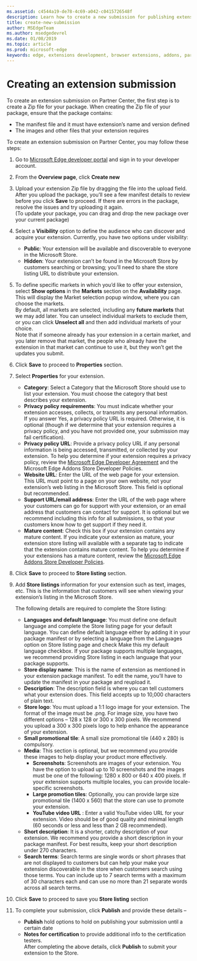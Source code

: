 ```yaml
---
ms.assetid: c4544a19-de78-4c69-a042-c0415726548f
description: Learn how to create a new submission for publishing extension on Microsoft Edge Addons Store.
title: create-new-submission
author: MSEdgeTeam
ms.author: msedgedevrel
ms.date: 01/08/2019
ms.topic: article
ms.prod: microsoft-edge
keywords: edge, extensions development, browser extensions, addons, partner center, developer
---
```

# Creating an extension submission

To create an extension submission on Partner Center, the first step is to create a Zip file for your package. When creating the Zip file of your package, ensure that the package contains:  

- The manifest file and it must have extension’s name and version defined
- The images and other files that your extension requires
  
To create an extension submission on Partner Center, you may follow these steps:
  
1.	Go to [Microsoft Edge developer portal] and sign in to your developer account. 
2.	From the **Overview page**, click **Create new**
3.	Upload your extension Zip file by dragging the file into the upload field. After you upload the package, you’ll see a few manifest details to review before you click **Save** to proceed. If there are errors in the package, resolve the issues and try uploading it again.  
(To update your package, you can drag and drop the new package over your current package)

4.	Select a **Visibility** option to define the audience who can discover and acquire your extension. Currently, you have two options under visibility:  

    - **Public**: Your extension will be available and discoverable to everyone in the Microsoft Store.
    - **Hidden**: Your extension can’t be found in the Microsoft Store by customers searching or browsing; you’ll need to share the store listing URL to distribute your extension.

5.	To define specific markets in which you’d like to offer your extension, select **Show options** in the **Markets** section on the **Availability** page. This will display the Market selection popup window, where you can choose the markets.  
By default, all markets are selected, including any **future markets** that we may add later. You can unselect individual markets to exclude them, or you can click **Unselect all** and then add individual markets of your choice.  
Note that if someone already has your extension in a certain market, and you later remove that market, the people who already have the extension in that market can continue to use it, but they won’t get the updates you submit.  

6.	Click **Save** to proceed to **Properties** section. 
7.	Select **Properties** for your extension.  

    - **Category**: Select a Category that the Microsoft Store should use to list your extension. You must choose the category that best describes your extension.
    - **Privacy policy requirements**: You must indicate whether your extension accesses, collects, or transmits any personal information. If you answer Yes, a privacy policy URL is required. Otherwise, it is optional (though if we determine that your extension requires a privacy policy, and you have not provided one, your submission may fail certification).
    - **Privacy policy URL**: Provide a privacy policy URL if any personal information is being accessed, transmitted, or collected by your extension. To help you determine if your extension requires a privacy policy, review the [Microsoft Edge Developer Agreement] and the Microsoft Edge Addons Store Developer Policies.
    - **Website URL**: Enter the URL of the web page for your extension. This URL must point to a page on your own website, not your extension’s web listing in the Microsoft Store. This field is optional but recommended.
    - **Support URL/email address**: Enter the URL of the web page where your customers can go for support with your extension, or an email address that customers can contact for support. It is optional but we recommend including this info for all submissions, so that your customers know how to get support if they need it.
    - **Mature content**:  Check this box if your extension contains any mature content. If you indicate your extension as mature, your extension store listing will available with a separate tag to indicate that the extension contains mature content. To help you determine if your extensions has a mature content, review the [Microsoft Edge Addons Store Developer Policies].

8.	Click **Save** to proceed to **Store listing** section. 
9.	Add **Store listings** information for your extension such as text, images, etc. This is the information that customers will see when viewing your extension’s listing in the Microsoft Store.  

    The following details are required to complete the Store listing:  

    - **Languages and default language**: You must define one default language and complete the Store listing page for your default language. You can define default language either by adding it in your package manifest or by selecting a language from the Languages option on Store listing page and check Make this my default language checkbox. If your package supports multiple languages, we recommend providing Store listing in each language that your package supports.  
    - **Store display name**: This is the name of extension as mentioned in your extension package manifest. To edit the name, you’ll have to update the manifest in your package and reupload it.  
    - **Description**: The description field is where you can tell customers what your extension does. This field accepts up to 10,000 characters of plain text.  
    - **Store logo**: You must upload a 1:1 logo image for your extension. The format of the image must be .png. For image size, you have two different options – 128 x 128 or 300 x 300 pixels. We recommend you upload a 300 x 300 pixels logo to help enhance the appearance of your extension.  
    - **Small promotional tile**: A small size promotional tile (440 x 280) is compulsory.  
    - **Media**: This section is optional, but we recommend you provide these images to help display your product more effectively.  
        - **Screenshots**: Screenshots are images of your extension. You have the option to upload up to 10 screenshots and the images must be one of the following: 1280 x 800 or 640 x 400 pixels. If your extension supports multiple locales, you can provide locale-specific screenshots.
        - **Large promotion tiles**: Optionally, you can provide large size promotional tile (1400 x 560) that the store can use to promote your extension.  
        - **YouTube video URL** : Enter a valid YouTube video URL for your extension. Video should be of good quality and minimal length (60 seconds or less and less than 2 GB recommended).  
    - **Short description**: It is a shorter, catchy description of your extension. We recommend you provide a short description in your package manifest. For best results, keep your short description under 270 characters.  
    - **Search terms**: Search terms are single words or short phrases that are not displayed to customers but can help your make your extension discoverable in the store when customers search using those terms. You can include up to 7 search terms with a maximum of 30 characters each and can use no more than 21 separate words across all search terms.  
10.	Click **Save** to proceed to save you **Store listing** section
11.	To complete your submission, click **Publish** and provide these details –
    - **Publish** hold options to hold on publishing your submission until a certain date
    - **Notes for certification** to provide additional info to the certification testers.  
    After completing the above details, click **Publish** to submit your extension to the Store.

[Microsoft Edge developer portal]: https://www.bing.com/
[Microsoft Edge Developer Agreement]: https://www.bing.com/
[Microsoft Edge Addons Store Developer Policies]: https://www.bing.com/